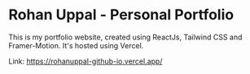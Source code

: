 
# Rohan Uppal - Personal Portfolio
This is my portfolio website, created using ReactJs, Tailwind CSS and Framer-Motion. It's hosted using Vercel.

Link: https://rohanuppal-github-io.vercel.app/
